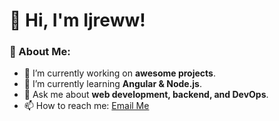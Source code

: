 # 👋 Hi, I'm Ijreww!

### 🚀 About Me:
- 🔭 I’m currently working on **awesome projects**.
- 🌱 I’m currently learning **Angular & Node.js**.
- 💬 Ask me about **web development, backend, and DevOps**.
- 📫 How to reach me: [Email Me](ihzrafahrullizian@gmail.com)


